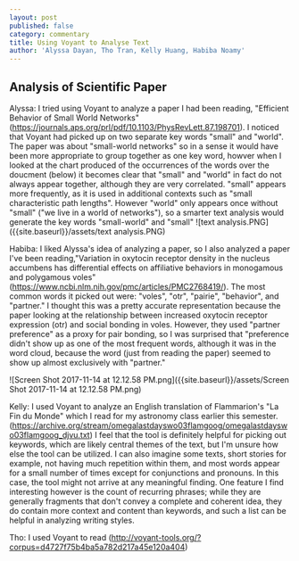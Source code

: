 ```yaml
---
layout: post
published: false
category: commentary
title: Using Voyant to Analyse Text
author: 'Alyssa Dayan, Tho Tran, Kelly Huang, Habiba Noamy'
---
```

## Analysis of Scientific Paper
Alyssa: I tried using Voyant to analyze a paper I had been reading, "Efficient Behavior of Small World Networks" (https://journals.aps.org/prl/pdf/10.1103/PhysRevLett.87.198701). I noticed that Voyant had picked up on two separate key words "small" and "world". The paper was about "small-world networks" so in a sense it would have been more appropriate to group together as one key word, howver when I looked at the chart produced of the occurrences of the words over the doucment (below) it becomes clear that "small" and "world" in fact do not always appear together, although they are very correlated. "small" appears more frequently, as it is used in additional contexts such as "small characteristic path lengths". However "world" only appears once without "small" ("we live in a world of networks"), so a smarter text analysis would generate the key words "small-world" and "small"
![text analysis.PNG]({{site.baseurl}}/assets/text analysis.PNG)

Habiba:
I liked Alyssa's idea of analyzing a paper, so I also analyzed a paper I've been reading,"Variation in oxytocin receptor density in the nucleus accumbens has differential effects on affiliative behaviors in monogamous and polygamous voles" (https://www.ncbi.nlm.nih.gov/pmc/articles/PMC2768419/). The most common words it picked out were: "voles", "otr", "pairie", "behavior", and "partner." I thought this was a pretty accurate representation because the paper looking at the relationship between increased oxytocin receptor expression (otr) and social bonding in voles. However, they used "partner preference" as a proxy for pair bonding, so I was surprised that "preference didn't show up as one of the most frequent words, although it was in the word cloud, because the word (just from reading the paper) seemed to show up almost exclusively with "partner."

![Screen Shot 2017-11-14 at 12.12.58 PM.png]({{site.baseurl}}/assets/Screen Shot 2017-11-14 at 12.12.58 PM.png)

Kelly: I used Voyant to analyze an English translation of Flammarion's "La Fin du Monde" which I read for my astronomy class earlier this semester. (https://archive.org/stream/omegalastdayswo03flamgoog/omegalastdayswo03flamgoog_djvu.txt) I feel that the tool is definitely helpful for picking out keywords, which are likely central themes of the text, but I'm unsure how else the tool can be utilized. I can also imagine some texts, short stories for example, not having much repetition within them, and most words appear for a small number of times except for conjunctions and pronouns. In this case, the tool might not arrive at any meaningful finding. One feature I find interesting however is the count of recurring phrases; while they are generally fragments that don't convey a complete and coherent idea, they do contain more context and content than keywords, and such a list can be helpful in analyzing writing styles.

Tho:
I used Voyant to read 
(http://voyant-tools.org/?corpus=d4727f75b4ba5a782d217a45e120a404)
